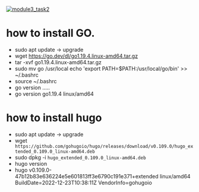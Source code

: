 [![module3_task2](https://github.com/WilsonValer/holbertonschool-validation/actions/workflows/module3_task2.yml/badge.svg)](https://github.com/WilsonValer/holbertonschool-validation/actions/workflows/module3_task2.yml)

# how to install GO.
* sudo apt update -> upgrade
* wget https://go.dev/dl/go1.19.4.linux-amd64.tar.gz
* tar -xvf go1.19.4.linux-amd64.tar.gz
* sudo mv go /usr/local
echo 'export PATH=$PATH:/usr/local/go/bin' >> ~/.bashrc
* source ~/.bashrc
* go version .....
* go version go1.19.4 linux/amd64
# how to install hugo 
* sudo apt update -> upgrade
* wget ` https://github.com/gohugoio/hugo/releases/download/v0.109.0/hugo_extended_0.109.0_linux-amd64.deb`
* sudo dpkg -i `hugo_extended_0.109.0_linux-amd64.deb`
* hugo version
* hugo v0.109.0-47b12b83e636224e5e601813ff3e6790c191e371+extended linux/amd64 BuildDate=2022-12-23T10:38:11Z VendorInfo=gohugoio
